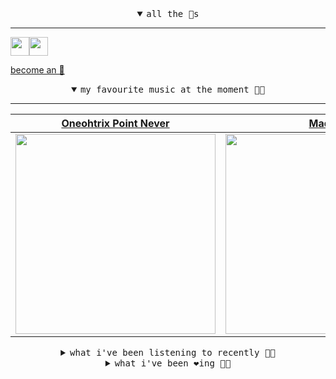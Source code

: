 <details open>

<summary align="center"><samp>all the 🥚s</samp></summary>
<hr />

<a href="https://github.com/pvinis"><img src="https://avatars.githubusercontent.com/u/100233?s=90&v=4" width="30" height="30" /><a href="https://github.com/maxPugh"><img src="https://avatars.githubusercontent.com/u/46350013?s=90&u=52a601eaa2d272b35477d096fe782ebf0a8a1f68&v=4" width="30" height="30" />

<samp><a href="https://github.com/bitttttten/bitttttten/stargazers">become an 🥚</a></samp>

</details>

<details open>

<summary align="center"><samp>my favourite music at the moment 🎵🎶</samp></summary>
<hr />

<!-- toc -->

| [Oneohtrix Point Never](https://open.spotify.com/artist/2wPDbhaGXCqROrVmwDdCrK)                                                                                  | [Madlib](https://open.spotify.com/artist/5LhTec3c7dcqBvpLRWbMcf)                                                                                                 | [Four Tet](https://open.spotify.com/artist/7Eu1txygG6nJttLHbZdQOh)                                                                                               | [Japanese Breakfast](https://open.spotify.com/artist/7MoIc5s9KXolCBH1fy9kkw)                                                                                     |
| ---------------------------------------------------------------------------------------------------------------------------------------------------------------- | ---------------------------------------------------------------------------------------------------------------------------------------------------------------- | ---------------------------------------------------------------------------------------------------------------------------------------------------------------- | ---------------------------------------------------------------------------------------------------------------------------------------------------------------- |
| [<img src="https://i.scdn.co/image/0513eb98de7ee505153e9175f79e3fb59457c9aa" width="320" height="auto">](https://open.spotify.com/artist/2wPDbhaGXCqROrVmwDdCrK) | [<img src="https://i.scdn.co/image/e73ab683f7db79f808d05538cc4390b4e5d47804" width="320" height="auto">](https://open.spotify.com/artist/5LhTec3c7dcqBvpLRWbMcf) | [<img src="https://i.scdn.co/image/ab6761610000e5eb84e29d09b4917bec2700a0d7" width="320" height="auto">](https://open.spotify.com/artist/7Eu1txygG6nJttLHbZdQOh) | [<img src="https://i.scdn.co/image/5f81d58a6a1de44b28148055a4fadfe46ab38bcd" width="320" height="auto">](https://open.spotify.com/artist/7MoIc5s9KXolCBH1fy9kkw) |

<!-- tocstop -->

</details>

<details>

<summary align="center"><samp>what i've been listening to recently 🎵🎶</samp></summary>
<hr />

<!-- toc -->

| [Whiskey Sour<br />Molly Nilsson](https://open.spotify.com/track/4XkY9nzhqYJpaKZ4b3LftY)                                                                        | [chasing kites<br />iamamiwhoami](https://open.spotify.com/track/1Agej2BsApl9LHWhlMqQQs)                                                                        | [These Days<br />NEIL FRANCES](https://open.spotify.com/track/47NCCBPuoooXm5nBpeV8my)                                                                           | [Head Over Heels<br />Japanese Breakfast](https://open.spotify.com/track/1QPWV0EWKa7GiKO7F7zcVs)                                                                |
| --------------------------------------------------------------------------------------------------------------------------------------------------------------- | --------------------------------------------------------------------------------------------------------------------------------------------------------------- | --------------------------------------------------------------------------------------------------------------------------------------------------------------- | --------------------------------------------------------------------------------------------------------------------------------------------------------------- |
| [<img src="https://i.scdn.co/image/0d3bc7a839b96cb788e65fcf9d0f1da9c8b6f63e" width="320" height="auto">](https://open.spotify.com/track/4XkY9nzhqYJpaKZ4b3LftY) | [<img src="https://i.scdn.co/image/ab6761610000e5eb3917560830b0664e162a87df" width="320" height="auto">](https://open.spotify.com/track/1Agej2BsApl9LHWhlMqQQs) | [<img src="https://i.scdn.co/image/a85228f85940ed76f530b018997792fcc40a04ea" width="320" height="auto">](https://open.spotify.com/track/47NCCBPuoooXm5nBpeV8my) | [<img src="https://i.scdn.co/image/5f81d58a6a1de44b28148055a4fadfe46ab38bcd" width="320" height="auto">](https://open.spotify.com/track/1QPWV0EWKa7GiKO7F7zcVs) |

<!-- tocstop -->

</details>

<details>

<summary align="center"><samp>what i've been ❤️ing 🎵🎶</samp></summary>
<hr />

<!-- toc -->

| [Sorrow<br />Life Without Buildings](https://open.spotify.com/album/1c7eigkoEcDAKKhkajY3Br)                                                                     | [Perfumes III<br />Sarah Davachi](https://open.spotify.com/album/0R70XNTvAFIr34tqRN9viW)                                                                        | [Eleven - Original Mix<br />Lee Burton](https://open.spotify.com/album/58xtIziRSpwmpP2iiYocnp)                                                                  | [Four Days in May<br />Dreamend](https://open.spotify.com/album/4LW1Nb4Xf5lBW8InYhFMBC)                                                                         |
| --------------------------------------------------------------------------------------------------------------------------------------------------------------- | --------------------------------------------------------------------------------------------------------------------------------------------------------------- | --------------------------------------------------------------------------------------------------------------------------------------------------------------- | --------------------------------------------------------------------------------------------------------------------------------------------------------------- |
| [<img src="https://i.scdn.co/image/ab67616d0000b273f557471eedfbd9a7ab55d75b" width="320" height="auto">](https://open.spotify.com/album/1c7eigkoEcDAKKhkajY3Br) | [<img src="https://i.scdn.co/image/ab67616d0000b273e92fe96b38627f7a22d09385" width="320" height="auto">](https://open.spotify.com/album/0R70XNTvAFIr34tqRN9viW) | [<img src="https://i.scdn.co/image/ab67616d0000b273aa180539eaa1a201a5e9a194" width="320" height="auto">](https://open.spotify.com/album/58xtIziRSpwmpP2iiYocnp) | [<img src="https://i.scdn.co/image/ab67616d0000b2738aee5da87887fe76f9cb9c3d" width="320" height="auto">](https://open.spotify.com/album/4LW1Nb4Xf5lBW8InYhFMBC) |

<!-- tocstop -->

</details>
